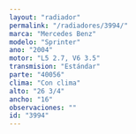 ```yaml
---
layout: "radiador"
permalink: "/radiadores/3994/"
marca: "Mercedes Benz"
modelo: "Sprinter"
ano: "2004"
motor: "L5 2.7, V6 3.5"
transmision: "Estándar"
parte: "40056"
clima: "Con clima"
alto: "26 3/4"
ancho: "16"
observaciones: ""
id: "3994"
---
```


